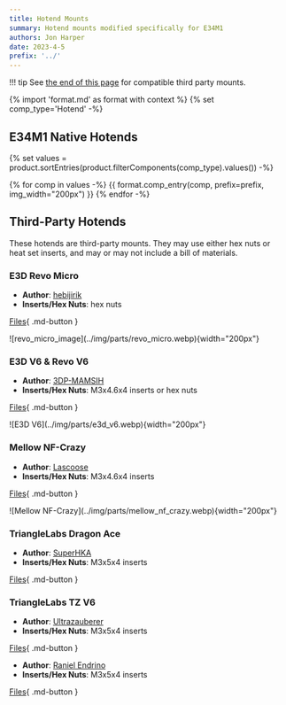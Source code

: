 ```yaml
---
title: Hotend Mounts
summary: Hotend mounts modified specifically for E34M1
authors: Jon Harper
date: 2023-4-5
prefix: '../'
---
```


!!! tip
    See [the end of this page](#eva-3-ecosystem-hotends) for compatible third party mounts.

{% import 'format.md' as format with context %}
{% set comp_type='Hotend' -%}

## E34M1 Native Hotends

{% set values = product.sortEntries(product.filterComponents(comp_type).values()) -%}

{% for comp in values -%}
{{ format.comp_entry(comp, prefix=prefix, img_width="200px") }}
{% endfor -%}

## Third-Party Hotends

These hotends are third-party mounts. They may use either hex nuts or heat set inserts, and may or may not include a bill of materials.

<div markdown class="jh-grid-container jh-grid-2">
<div markdown class="jh-grid-para">

### E3D Revo Micro

- **Author**: [hebijirik](https://www.printables.com/@hebijirik_84624)
- **Inserts/Hex Nuts**: hex nuts

[Files](https://www.printables.com/model/225581-eva-3-revo-micro-hotend/files){ .md-button }

</div>
<div markdown class="jh-grid-img">
![revo_micro_image](../img/parts/revo_micro.webp){width="200px"}
</div>
<div markdown class="jh-grid-para">

### E3D V6 & Revo V6 

- **Author**: [3DP-MAMSIH](https://www.printables.com/@3DPMAMSIH)
- **Inserts/Hex Nuts**: M3x4.6x4 inserts or hex nuts

[Files](https://www.printables.com/model/201093-eva-30-e3dv6-revo-revo-micro-hotends-mount){ .md-button }

</div>
<div markdown class="jh-grid-img">
![E3D V6](../img/parts/e3d_v6.webp){width="200px"}
</div>
<div markdown class="jh-grid-para">

### Mellow NF-Crazy

- **Author**: [Lascoose](https://www.printables.com/@Lascoose)
- **Inserts/Hex Nuts**: M3x4.6x4 inserts

[Files](https://www.printables.com/model/316658-eva-30-nf-crazy-hotend){ .md-button }

</div>
<div markdown class="jh-grid-img">
![Mellow NF-Crazy](../img/parts/mellow_nf_crazy.webp){width="200px"}
</div>

<div markdown class="jh-grid-para">

### TriangleLabs Dragon Ace

- **Author**: [SuperHKA](https://www.printables.com/@SuperHKA_2872552)
- **Inserts/Hex Nuts**: M3x5x4 inserts

[Files](https://www.printables.com/model/1181970-dragon-ace-mount-for-e34m1){ .md-button }

### TriangleLabs TZ V6

- **Author**: [Ultrazauberer](https://www.printables.com/@Ultrazauberer_772128)
- **Inserts/Hex Nuts**: M3x5x4 inserts

[Files](https://www.printables.com/model/1227780-eva-30-e34m1-v6-tz20-hotend-mount){ .md-button }

- **Author**: [Raniel Endrino](https://www.printables.com/@RanielEndrino_310348)
- **Inserts/Hex Nuts**: M3x5x4 inserts

[Files](https://www.printables.com/model/666511-e34m1-tz2-hotend-mount-for-zerog-mercury-one1){ .md-button }

</div>
